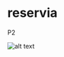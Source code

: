 # reservia
P2

![alt text](https://lestichats.fr/wp-content/uploads/2020/11/marcus-loke-WQJvWU_HZFo-unsplash.jpg)
